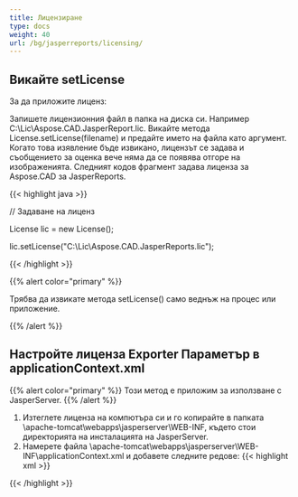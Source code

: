 ```yaml
---
title: Лицензиране
type: docs
weight: 40
url: /bg/jasperreports/licensing/
---
```

## **Викайте setLicense**
За да приложите лиценз:

Запишете лицензионния файл в папка на диска си. Например C:\Lic\Aspose.CAD.JasperReport.lic.
Викайте метода License.setLicense(filename) и предайте името на файла като аргумент. Когато това изявление бъде извикано, лицензът се задава и съобщението за оценка вече няма да се появява отгоре на изображенията.
Следният кодов фрагмент задава лиценза за Aspose.CAD за JasperReports.

{{< highlight java >}}

// Задаване на лиценз

License lic = new License();

lic.setLicense("C:\Lic\Aspose.CAD.JasperReports.lic");

{{< /highlight >}}

{{% alert color="primary" %}}

Трябва да извикате метода setLicense() само веднъж на процес или приложение.

{{% /alert %}}

## **Настройте лиценза Exporter Параметър в applicationContext.xml**
{{% alert color="primary" %}}
Този метод е приложим за използване с JasperServer.
{{% /alert %}}
1. Изтеглете лиценза на компютъра си и го копирайте в папката \apache-tomcat\webapps\jasperserver\WEB-INF, където стои директорията на инсталацията на JasperServer.
2. Намерете файла \apache-tomcat\webapps\jasperserver\WEB-INF\applicationContext.xml и добавете следните редове:
{{< highlight xml >}}
<bean id="jpgExportParameters" class="com.aspose.cad.jasperreports.jpg.ASJpegExportParametersBean">
    <property name="license" value="C:\jasperserver-7.6\apache-tomcat\webapps\jasperserver\WEB-INFAspose.CAD.JasperReports.lic"/>
</bean>
{{< /highlight >}}
